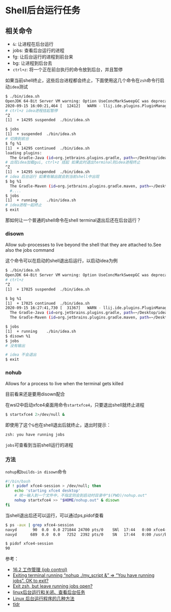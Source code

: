# Shell后台运行任务

## 相关命令

- `&`: 让进程在后台运行
- jobs: 查看后台运行的进程
- fg: 让后台运行的进程到前台来
- bg: 让进程到后台去
- `ctrl+z`: 将一个正在前台执行的命令放到后台，并且暂停

如果当前shell终止，这些后台进程都会终止，下面使用这几个命令在`zsh`命令行启动`idea`测试

```bash
$ ./bin/idea.sh            
OpenJDK 64-Bit Server VM warning: Option UseConcMarkSweepGC was deprecated in version 9.0 and will likely be removed in a future release.
2020-09-15 16:00:21,464 [  12412]   WARN - llij.ide.plugins.PluginManager - Problems found 
# ctrl+z idea进程挂起暂停
^Z
[1]  + 14295 suspended  ./bin/idea.sh

$ jobs  
[1]  + suspended  ./bin/idea.sh
# 切换到前台
$ fg %1
[1]  + 14295 continued  ./bin/idea.sh
loading plugins:
  The Gradle-Java (id=org.jetbrains.plugins.gradle, path=~/Desktop/idea/idea-IU-201.7846.76/
# 出现idea加载gui, ctrl+z 挂起 如果此时退出terminal则idea进程终止
^Z
[1]  + 14295 suspended  ./bin/idea.sh
# idea 后台运行 如果有输出就会到当前shell中出现
$ bg %1             
  The Gradle-Maven (id=org.jetbrains.plugins.gradle.maven, path=~/Desktop/idea/idea-IU-201.7846.76/plugins/gradle-java-maven) plugin Non-optional dependency plugin org.intellij.groovy is disabled 
  #....
$ jobs
[1]  + running    ./bin/idea.sh
# idea进程一起终止
$ exit
```

那如何让一个普通的shell命令在shell terminal退出后还在后台运行？

### disown

Allow sub-processes to live beyond the shell that they are attached to.See also the jobs command

这个命令可以在启动的shell退出后运行，以启动idea为例

```bash
$ ./bin/idea.sh 
OpenJDK 64-Bit Server VM warning: Option UseConcMarkSweepGC was deprecated in version 9.0 and will likely be removed in a future release.
# ctrl+z
^Z
[1]  + 17025 suspended  ./bin/idea.sh

$ bg %1
[1]  + 17025 continued  ./bin/idea.sh
2020-09-15 16:27:41,730 [  31367]   WARN - llij.ide.plugins.PluginManager - Problems found loading plugins:
  The Gradle-Java (id=org.jetbrains.plugins.gradle, path=~/Desktop/idea/idea-IU-201.7846.76/plugins/gradle-java) plugin Non-optional dependency plugin com.intellij.gradle is disabled
  The Gradle-Maven (id=org.jetbrains.plugins.gradle.maven, path=~/Desktop/idea/idea-IU-201.7846.76/plugins/gradle-java-maven) plugin Non-optional dependency plugin org.intellij.groovy is disabled 

$ jobs
[1]  + running    ./bin/idea.sh
$ disown %1    
$ jobs 
# 没有输出        

# idea 不会退出
$ exit
```

### nohub

Allows for a process to live when the terminal gets killed

目前看来还是要用disown配合

在wsl2中启动xfce4桌面用命令`startxfce4`，只要退出shell就终止进程

```bash
$ startxfce4 2>/dev/null &
```

即使用了这个`&`也在shell退出后就终止，退出时提示：

```bash
zsh: you have running jobs
```

`jobs`可查看到当前shell运行的进程

### 方法

`nohup`和`builds-in disown`命令

```bash
#!/bin/bash
if ! pidof xfce4-session > /dev/null; then
    echo 'starting xfce4 desktop'
    # 统一输入到一个文件中，不指定则会到启动时目录中"$(PWD)/nohup.out"
    nohup startxfce4 >> "$HOME/nohup.out" & disown
fi
```

当shell退出后还可以运行，可以通过ps,pidof查看

```bash
$ ps -aux | grep xfce4-session
navyd       90  0.0  0.0 271844 24700 pts/0    SNl  17:44   0:00 xfce4-session
navyd      689  0.0  0.0   7252  2392 pts/0    SN   17:44   0:00 /usr/bin/dbus-launch --sh-syntax --exit-with-session xfce4-session

$ pidof xfce4-session
90
```

参考：

- [16.2 工作管理 (job control)](http://linux.vbird.org/linux_basic/0440processcontrol.php#background)
- [Exiting terminal running “nohup ./my_script &” => “You have running jobs”. OK to exit?](https://unix.stackexchange.com/questions/231316/exiting-terminal-running-nohup-my-script-you-have-running-jobs-ok-to)
- [Exit zsh, but leave running jobs open?](https://stackoverflow.com/questions/19302913/exit-zsh-but-leave-running-jobs-open)
- [linux后台运行和关闭、查看后台任务](https://www.cnblogs.com/qize/p/11392533.html)
- [Linux 后台运行程序的几种方法](https://www.jianshu.com/p/48a65d33760d)
- [tldr](https://tldr.sh)
